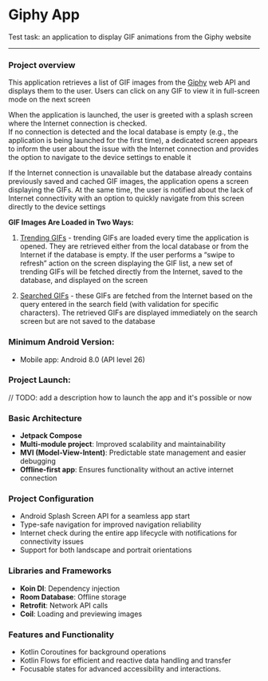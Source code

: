 # Giphy App

Test task: an application to display GIF animations from the Giphy website

---

### Project overview

This application retrieves a list of GIF images from the [Giphy](https://developers.giphy.com/) web
API and displays them to the user. Users can click on any GIF to view it in full-screen mode on the
next screen

When the application is launched, the user is greeted with a splash screen where the Internet
connection is checked.  
If no connection is detected and the local database is empty (e.g., the application is being
launched for the first time), a dedicated screen appears to inform the user about the issue with the
Internet connection and provides the option to navigate to the device settings to enable it

If the Internet connection is unavailable but the database already contains previously saved and
cached GIF images, the application opens a screen displaying the GIFs. At the same time, the user is
notified about the lack of Internet connectivity with an option to quickly navigate from this screen
directly to the device settings

**GIF Images Are Loaded in Two Ways:**

1. [Trending GIFs](https://developers.giphy.com/docs/api/endpoint/#trending) - trending GIFs are
   loaded every time the application is opened. They are retrieved either from the local database or
   from the Internet if the database is empty. If the user performs a “swipe to refresh” action on
   the screen displaying the GIF list, a new set of trending GIFs will be fetched directly from the
   Internet, saved to the database, and displayed on the screen

2. [Searched GIFs](https://developers.giphy.com/docs/api/endpoint/#search) - these GIFs are fetched
   from the Internet based on the query entered in the search field (with validation for specific
   characters). The retrieved GIFs are displayed immediately on the search screen but are not saved
   to the database

### Minimum Android Version:

- Mobile app: Android 8.0 (API level 26)

### Project Launch:

// TODO: add a description how to launch the app and it's possible or now

### Basic Architecture

- **Jetpack Compose**
- **Multi-module project**: Improved scalability and maintainability
- **MVI (Model-View-Intent)**: Predictable state management and easier debugging
- **Offline-first app**: Ensures functionality without an active internet connection

### Project Configuration

- Android Splash Screen API for a seamless app start
- Type-safe navigation for improved navigation reliability
- Internet check during the entire app lifecycle with notifications for connectivity issues
- Support for both landscape and portrait orientations

### Libraries and Frameworks

- **Koin DI**: Dependency injection
- **Room Database**: Offline storage
- **Retrofit**: Network API calls
- **Coil**: Loading and previewing images

### Features and Functionality

- Kotlin Coroutines for background operations
- Kotlin Flows for efficient and reactive data handling and transfer
- Focusable states for advanced accessibility and interactions.
